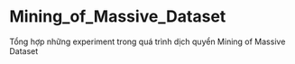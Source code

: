 # Mining_of_Massive_Dataset
Tổng hợp những experiment trong quá trình dịch quyển Mining of Massive Dataset
